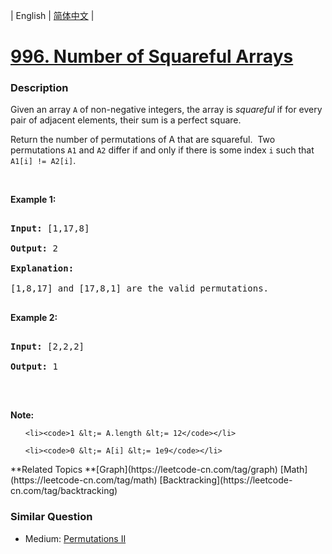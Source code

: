 | English | [简体中文](README.md) |

# [996. Number of Squareful Arrays](https://leetcode-cn.com/problems/number-of-squareful-arrays)
 ### Description
<p>Given an array <code>A</code> of non-negative integers, the array is <em>squareful</em> if for every pair of adjacent elements, their sum is a perfect square.</p>

<p>Return the number of permutations of A that are squareful.&nbsp; Two permutations <code>A1</code> and <code>A2</code> differ if and only if there is some index <code>i</code> such that <code>A1[i] != A2[i]</code>.</p>

<p>&nbsp;</p>

<p><strong>Example 1:</strong></p>

<pre>
<strong>Input: </strong><span id="example-input-1-1">[1,17,8]</span>
<strong>Output: </strong><span id="example-output-1">2</span>
<strong>Explanation: </strong>
[1,8,17] and [17,8,1] are the valid permutations.
</pre>

<p><strong>Example 2:</strong></p>

<pre>
<strong>Input: </strong><span id="example-input-2-1">[2,2,2]</span>
<strong>Output: </strong><span id="example-output-2">1</span>
</pre>

<p>&nbsp;</p>

<p><strong>Note:</strong></p>

<ol>
	<li><code>1 &lt;= A.length &lt;= 12</code></li>
	<li><code>0 &lt;= A[i] &lt;= 1e9</code></li>
</ol>
**Related Topics	**[Graph](https://leetcode-cn.com/tag/graph) [Math](https://leetcode-cn.com/tag/math) [Backtracking](https://leetcode-cn.com/tag/backtracking) 

### Similar Question
 - Medium:	[Permutations II](https://leetcode-cn.com/problems/permutations-ii) 
